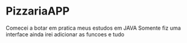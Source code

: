 # PizzariaAPP

Comecei a botar em pratica meus estudos em JAVA
Somente fiz uma interface ainda irei adicionar as funcoes e tudo
